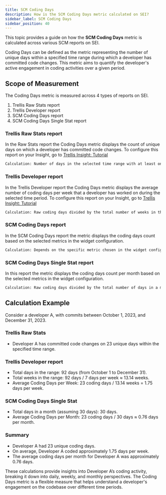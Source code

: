 ```yaml
---
title: SCM Coding Days
description: How is the SCM Coding Days metric calculated on SEI?
sidebar_label: SCM Coding Days
sidebar_position: 40
---
```


This topic provides a guide on how the **SCM Coding Days** metric is calculated across various SCM reports on SEI.

Coding Days can be defined as the metric representing the number of unique days within a specified time range during which a developer has committed code changes. This metric aims to quantify the developer's active engagement in coding activities over a given period.

## Scope of Measurement

The Coding Days metric is measured across 4 types of reports on SEI.

1. Trellis Raw Stats report
2. Trellis Developer report
3. SCM Coding Days report
4. SCM Coding Days Single Stat report

### Trellis Raw Stats report

In the Raw Stats report the Coding Days metric displays the count of unique days on which a developer has committed code changes. To configure this report on your Insight, go to [Trellis Insight: Tutorial](../../sei-metrics-and-reports/trellis-score.md)

```bash
Calculation: Number of days in the selected time range with at least one commit.
```

### Trellis Developer report

In the Trellis Developer report the Coding Days metric displays the average number of coding days per week that a developer has worked on during the selected time period. To configure this report on your Insight, go to [Trellis Insight: Tutorial](../../sei-metrics-and-reports/trellis-score.md)

```bash
Calculation: Raw coding days divided by the total number of weeks in the selected time range.
```

### SCM Coding Days report

In the SCM Coding Days report the metric displays the coding days count based on the selected metrics in the widget configuration.

```bash
Calculation: Depends on the specific metric chosen in the widget configuration (e.g., Average Coding Days per Week).
```

### SCM Coding Days Single Stat report

In this report the metric displays the coding days count per month based on the selected metrics in the widget configuration.

```bash
Calculation: Raw coding days divided by the total number of days in a month.
```

## Calculation Example

Consider a developer A, with commits between October 1, 2023, and December 31, 2023.

### Trellis Raw Stats

* Developer A has committed code changes on 23 unique days within the specified time range.

### Trellis Developer report

* Total days in the range: 92 days (from October 1 to December 31).
* Total weeks in the range: 92 days / 7 days per week ≈ 13.14 weeks.
* Average Coding Days per Week: 23 coding days / 13.14 weeks = 1.75 days per week.

### SCM Coding Days Single Stat

* Total days in a month (assuming 30 days): 30 days.
* Average Coding Days per Month: 23 coding days / 30 days ≈ 0.76 days per month.

### Summary

* Developer A had 23 unique coding days.
* On average, Developer A coded approximately 1.75 days per week.
* The average coding days per month for Developer A was approximately 0.76 days.

These calculations provide insights into Developer A’s coding activity, breaking it down into daily, weekly, and monthly perspectives. The Coding Days metric is a flexible measure that helps understand a developer's engagement on the codebase over different time periods.